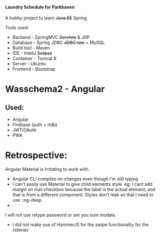 #### Laundry Schedule for Parkhaven

A hobby project to learn ~~Java EE~~ Spring.

Tools used:
* Backend - SpringMVC ~~Servlets~~ & JSP
* Database - Spring JDBC ~~JDBC raw~~ + MySQL
* Build tool - Maven
* IDE - InteliJ ~~Eclipse~~
* Container - Tomcat 8
* Server - Ubuntu
* Frontend - Bootstrap




# Wasschema2 - Angular

## Used:
- Angular
- Firebase (auth + rtdb)
- JWT/OAuth
- PWA

# Retrospective:
Angular Material is irritating to work with.
- Angular CLI compiles on changes even though I'm still typing
- I can't easily use Material to give child elements style. eg: I cant add margin 
  on mat-checkbox because the label is the actual element, and that is from a 
  different component. Styles don't leak so that I need to use ::ng-deep.
-  


I will not use retype password or are you sure modals.

- I did not make use of HammerJS for the swipe 
  functionality for the sidenav

